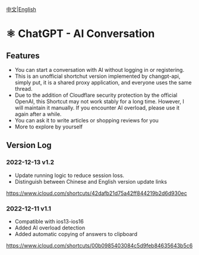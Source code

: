 [中文](./ChatGPT.md)|[English](./ChatGPT_EN.md)

# ⚛️ ChatGPT - AI Conversation

## Features

- You can start a conversation with AI without logging in or registering.
- This is an unofficial shortchut version implemented by changpt-api, simply put, it is a shared proxy application, and everyone uses the same thread.
- Due to the addition of Cloudflare security protection by the official OpenAI, this Shortcut may not work stably for a long time. However, I will maintain it manually. If you encounter AI overload, please use it again after a while.
- You can ask it to write articles or shopping reviews for you
- More to explore by yourself

## Version Log

### 2022-12-13 v1.2

- Update running logic to reduce session loss.
- Distinguish between Chinese and English version update links

https://www.icloud.com/shortcuts/42dafb21d75a42ff844219b2d6d930ec

### 2022-12-11 v1.1

- Compatible with ios13-ios16
- Added AI overload detection
- Added automatic copying of answers to clipboard

https://www.icloud.com/shortcuts/00b0985403084c5d9feb84635643b5c6
